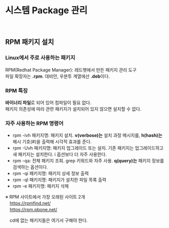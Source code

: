 # 시스템 Package 관리

<br/>

## RPM 패키지 설치
### Linux에서 주로 사용하는 패키지
RPM(Redhat Package Manager): 레드햇에서 만든 패키지 관리 도구  
파일 확장자는 **.rpm**. 데비안, 우분투 계열에선 **.deb**이다.

### RPM 특징
**바이너리 파일**로 되어 있어 컴파일이 필요 없다.  
패키지 의존성에 따라 관련 패키지가 설치되어 있지 않으면 설치할 수 없다.

### 자주 사용하는 RPM 명령어
- rpm -ivh 패키지명: 패키지 설치. **v(verbose)는** 설치 과정 메시지를, **h(hash)는** 해시 기호(#)을 출력해 시각적 효과를 준다.
- rpm -Uvh 패키지명: 패키지 업그레이드 또는 설치. 기존 패키지는 업그레이드하고 새 패키지는 설치한다. i 옵션보다 더 자주 사용한다.
- rpm -qa: 전체 패키지 조회. grep 키워드와 자주 사용. **q(query)는** 패키지 정보를 검색하는 옵션이다.
- rpm -qi 패키지명: 패키지 상세 정보 출력
- rpm -ql 패키지명: 패키지가 설치한 파일 목록 출력
- rpm -e 패키지명: 패키지 삭제

※ RPM 사이트에서 가장 오래된 사이트 2개  
　https://rpmfind.net/  
　https://rpm.pbone.net/
 
　cd에 없는 패키지들은 여기서 구해야 한다.
